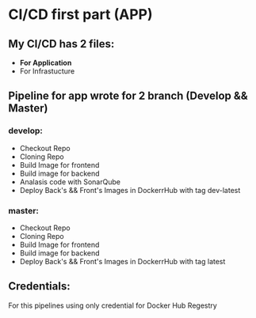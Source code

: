 # CI/CD first part (APP)



## My CI/CD has 2 files:
* **For Application**
* For Infrastucture

## Pipeline for app wrote for 2 branch (Develop && Master)

### develop:
* Checkout Repo
* Cloning Repo
* Build Image for frontend
* Build image for backend
* Analasis code with SonarQube
* Deploy Back's && Front's Images in DockerrHub with tag dev-latest

### master:
* Checkout Repo
* Cloning Repo
* Build Image for frontend
* Build image for backend
* Deploy Back's && Front's Images in DockerrHub with tag latest


## Credentials:
For this pipelines using only credential for Docker Hub Regestry
